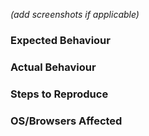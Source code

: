 _(add screenshots if applicable)_

### Expected Behaviour

### Actual Behaviour

### Steps to Reproduce

### OS/Browsers Affected
